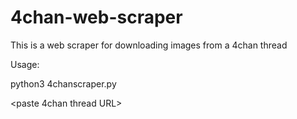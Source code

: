 # 4chan-web-scraper
This is a web scraper for downloading images from a 4chan thread

Usage:

python3 4chanscraper.py

<paste 4chan thread URL>

<enter>
